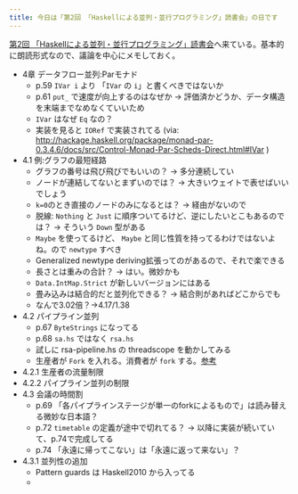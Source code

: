 ```yaml
---
title: 今日は「第2回 「Haskellによる並列・並行プログラミング」読書会」の日です
---
```


[第2回 「Haskellによる並列・並行プログラミング」読書会](http://partake.in/events/8cb2c3a9-777d-450a-8e1c-350bbb1eb324)へ来ている。基本的に朗読形式なので、議論を中心にメモしておく。

* 4章 データフロー並列:Parモナド
    * p.59 `IVar i` より 「`IVar` の `i`」と書くべきではないか
    * p.61 `put_` で速度が向上するのはなぜか → 評価済かどうか、データ構造を末端までなめなくていいため
    * `IVar` はなぜ `Eq` なの？
    * 実装を見ると `IORef` で実装されてる (via: http://hackage.haskell.org/package/monad-par-0.3.4.6/docs/src/Control-Monad-Par-Scheds-Direct.html#IVar )
* 4.1 例:グラフの最短経路
    * グラフの番号は飛び飛びでもいいの？ → 多分連続してい
    * ノードが連結してないとまずいのでは？ → 大きいウェイトで表せばいいでしょう
    * `k=0`のとき直接のノードのみになるとは？ → 経由がないので
    * 脱線: `Nothing` と `Just` に順序ついてるけど、逆にしたいとこもあるのでは？ → そういう `Down` 型がある
    * `Maybe` を使ってるけど、 `Maybe` と同じ性質を持ってるわけではないよね。ので `newtype` すべき
    * Generalized newtype deriving拡張ってのがあるので、それで楽できる
    * 長さとは重みの合計？ → はい。微妙かも
    * `Data.IntMap.Strict` が新しいバージョンにはある
    * 畳み込みは結合的だと並列化できる？ → 結合則があればどこからでも
    * なんで3.02倍？→4.17/1.38
* 4.2 パイプライン並列
    * p.67 `ByteStrings` になってる
    * p.68 `sa.hs` ではなく `rsa.hs`
    * 試しに rsa-pipeline.hs の threadscope を動かしてみる
    * 生産者が `Fork` を入れる。消費者が `fork` する。[参考](http://hiratara.github.io/posts/2014-09-14-parallel-haskel-excersize.html)
* 4.2.1 生産者の流量制限
* 4.2.2 パイプライン並列の制限
* 4.3 会議の時間割
    * p.69 「各パイプラインステージが単一のforkによるもので」は読み替える微妙な日本語？
    * p.72 `timetable` の定義が途中で切れてる？ → 以降に実装が続いていて、p.74で完成してる
    * p.74 「永遠に帰ってこない」は「永遠に返って来ない」？
* 4.3.1 並列性の追加
    * Pattern guards は Haskell2010 から入ってる
    * 